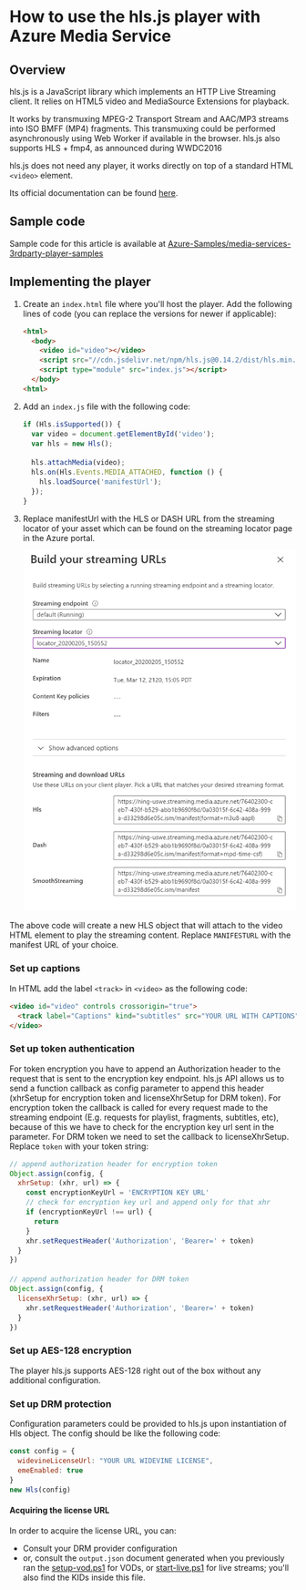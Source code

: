 # How to use the hls.js player with Azure Media Service

## Overview

hls.js is a JavaScript library which implements an HTTP Live Streaming client. It relies on HTML5 video and MediaSource Extensions for playback.

It works by transmuxing MPEG-2 Transport Stream and AAC/MP3 streams into ISO BMFF (MP4) fragments. This transmuxing could be performed asynchronously using Web Worker if available in the browser. hls.js also supports HLS + fmp4, as announced during WWDC2016

hls.js does not need any player, it works directly on top of a standard HTML `<video>` element.

Its official documentation can be found [here](https://github.com/video-dev/hls.js/blob/master/docs/API.md).

## Sample code

Sample code for this article is available at [Azure-Samples/media-services-3rdparty-player-samples](https://github.com/Azure-Samples/media-services-3rdparty-player-samples)

## Implementing the player

1. Create an `index.html` file where you'll host the player. Add the following lines of code (you can replace the versions for newer if applicable):

    ```html
    <html>
      <body>
        <video id="video"></video>
        <script src="//cdn.jsdelivr.net/npm/hls.js@0.14.2/dist/hls.min.js"></script>
        <script type="module" src="index.js"></script>
      </body>
    <html>
    ```

2. Add an `index.js` file with the following code:

    ```javascript
    if (Hls.isSupported()) {
      var video = document.getElementById('video');
      var hls = new Hls();

      hls.attachMedia(video);
      hls.on(Hls.Events.MEDIA_ATTACHED, function () {
        hls.loadSource('manifestUrl');
      });
    }
    ```

3. Replace manifestUrl with the HLS or DASH URL from the streaming locator of your asset which can be found on the streaming locator page in the Azure portal.

    ![Streaming URLs](../images/streaming-urls.png)

The above code will create a new HLS object that will attach to the video HTML element to play the streaming content. Replace `MANIFESTURL` with the manifest URL of your choice.

### Set up captions

In HTML add the label `<track>` in `<video>` as the following code:

  ```html
  <video id="video" controls crossorigin="true">
    <track label="Captions" kind="subtitles" src="YOUR URL WITH CAPTIONS" srclang="ls" id="inputvtt" >
  </video>
  ```

### Set up token authentication

For token encryption you have to append an Authorization header to the request that is sent to the encryption key endpoint. hls.js API allows us to send a function callback as config parameter to append this header (xhrSetup for encryption token and licenseXhrSetup for DRM token). For encryption token the callback is called for every request made to the streaming endpoint (E.g. requests for playlist, fragments, subtitles, etc), because of this we have to check for the encryption key url sent in the parameter. For DRM token we need to set the callback to licenseXhrSetup. Replace `token` with your token string:

```javascript
// append authorization header for encryption token
Object.assign(config, {
  xhrSetup: (xhr, url) => {
    const encryptionKeyUrl = 'ENCRYPTION KEY URL'
    // check for encryption key url and append only for that xhr
    if (encryptionKeyUrl !== url) {
      return
    }
    xhr.setRequestHeader('Authorization', 'Bearer=' + token)
  }
})

// append authorization header for DRM token
Object.assign(config, {
  licenseXhrSetup: (xhr, url) => {
    xhr.setRequestHeader('Authorization', 'Bearer=' + token)
  }
})
```

### Set up AES-128 encryption

The player hls.js supports AES-128 right out of the box without any additional configuration.

### Set up DRM protection

Configuration parameters could be provided to hls.js upon instantiation of Hls object. The config should be like the following code:

```javascript
const config = {
  widevineLicenseUrl: "YOUR URL WIDEVINE LICENSE",
  emeEnabled: true
}
new Hls(config)
 ```

#### Acquiring the license URL

In order to acquire the license URL, you can:

- Consult your DRM provider configuration
- or, consult the `output.json` document generated when you previously ran the [setup-vod.ps1](../../setup#setup-vodps1) for VODs, or [start-live.ps1](../../setup#start-liveps1) for live streams; you'll also find the KIDs inside this file.
